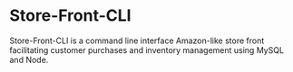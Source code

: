 # Store-Front-CLI
Store-Front-CLI is a command line interface Amazon-like store front facilitating customer purchases and inventory management using MySQL and Node. 

